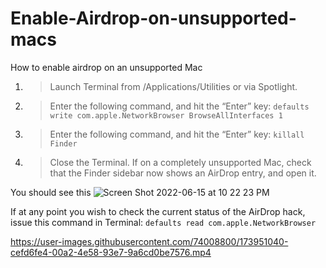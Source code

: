 # Enable-Airdrop-on-unsupported-macs
How to enable airdrop on an unsupported Mac

1. > Launch Terminal from /Applications/Utilities or via Spotlight.
2. >Enter the following command, and hit the “Enter” key:
      `defaults write com.apple.NetworkBrowser BrowseAllInterfaces 1`
3. >Enter the following command, and hit the “Enter” key:
      `killall Finder`
4. > Close the Terminal. If on a completely unsupported Mac, check that the Finder sidebar now shows an AirDrop entry, and open it. 

You should see this ![Screen Shot 2022-06-15 at 10 22 23 PM](https://user-images.githubusercontent.com/74008800/173942629-e17066f0-6335-4c83-8691-38b611075a23.jpg)

If at any point you wish to check the current status of the AirDrop hack, issue this command in Terminal:
`defaults read com.apple.NetworkBrowser`

https://user-images.githubusercontent.com/74008800/173951040-cefd6fe4-00a2-4e58-93e7-9a6cd0be7576.mp4
